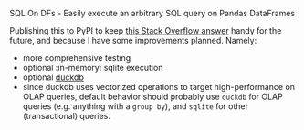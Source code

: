 SQL On DFs - Easily execute an arbitrary SQL query on Pandas DataFrames

Publishing this to PyPI to keep [this Stack Overflow answer](https://stackoverflow.com/a/70994925/1870832) handy for the future, and because I have some improvements planned. Namely:
* more comprehensive testing
* optional :in-memory: sqlite execution
* optional [duckdb](https://duckdb.org/docs/api/python)
* since duckdb uses vectorized operations to target high-performance on OLAP queries, default behavior should probably use `duckdb` for OLAP queries (e.g. anything with a `group by`), and `sqlite` for other (transactional) queries.